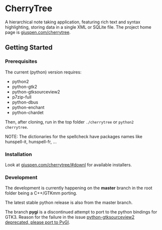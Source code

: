 # CherryTree
A hierarchical note taking application, featuring rich text and syntax highlighting, storing data in a single XML or SQLite file.
The project home page is [giuspen.com/cherrytree](https://www.giuspen.com/cherrytree/).

## Getting Started
### Prerequisites
The current (python) version requires:
* python2
* python-gtk2
* python-gtksourceview2
* p7zip-full
* python-dbus
* python-enchant
* python-chardet

Then, after cloning, run in the top folder `./cherrytree` or `python2 cherrytree`.

NOTE: The dictionaries for the spellcheck have packages names like hunspell-it, hunspell-fr, ...

### Installation
Look at [giuspen.com/cherrytree/#downl](https://www.giuspen.com/cherrytree/#downl) for available installers.

### Development
The development is currently happening on the **master** branch in the root folder being a C++/GTKmm porting.

The latest stable python release is also from the master branch.

The branch **pygi** is a discontinued attempt to port to the python bindings for GTK3. Reason for the failure in the issue [python-gtksourceview2 deprecated, please port to PyGI](https://github.com/giuspen/cherrytree/issues/125).
